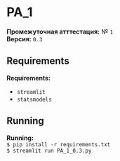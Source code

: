# PA_1 
**Промежуточная атттестация:** № `1`
<br>**Версия:** `0.3`
<br>

## Requirements
**Requirements:**
- `streamlit`
- `statsmodels`

## Running
**Running:**
<br>`$ pip install -r requirements.txt`
<br>`$ streamlit run PA_1_0.3.py`
